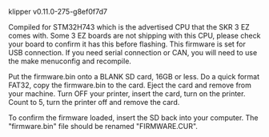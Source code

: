 klipper
v0.11.0-275-g8ef0f7d7

Compiled for STM32H743 which is the advertised CPU that the SKR 3 EZ comes with. Some 3 EZ boards are not shipping with this CPU, please check your board to confirm it has this before flashing. This firmware is set for USB connection. If you need serial connection or CAN, you will need to use the make menuconfig and recompile.

Put the firmware.bin onto a BLANK SD card, 16GB or less. Do a quick format FAT32, copy the firmware.bin to the card. Eject the card and remove from your machine. Turn OFF your printer, insert the card, turn on the printer. Count to 5, turn the printer off and remove the card.

To confirm the firmware loaded, insert the SD back into your computer. The "firmware.bin" file should be renamed "FIRMWARE.CUR".
